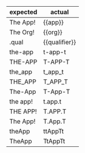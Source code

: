 | expected  | actual        |
|-----------|---------------|
| The App!  | {{app}}       |
| The Org!  | {{org}}       |
| .qual     | {{qualifier}} |
| the-app   | t-app-t       |
| THE-APP   | T-APP-T       |
| the_app   | t_app_t       |
| THE_APP   | T_APP_T       |
| The-App   | T-App-T       |
| the app!  | t.app.t       |
| THE APP!  | T.APP.T       |
| The App!  | T.App.T       |
| theApp    | ttAppTt       |
| TheApp    | TtAppTt       |
